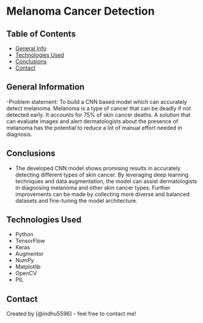 # Melanoma Cancer Detection

## Table of Contents
* [General Info](#general-information)
* [Technologies Used](#technologies-used)
* [Conclusions](#conclusions)
* [Contact](#contact)

<!-- You can include any other section that is pertinent to your problem -->

## General Information
-Problem statement: To build a CNN based model which can accurately detect melanoma. Melanoma is a type of cancer that can be deadly if not detected early. It accounts for 75% of skin cancer deaths. A solution that can evaluate images and alert dermatologists about the presence of melanoma has the potential to reduce a lot of manual effort needed in diagnosis.

<!-- You don't have to answer all the questions - just the ones relevant to your project. -->

## Conclusions
- The developed CNN model shows promising results in accurately detecting different types of skin cancer. By leveraging deep learning techniques and data augmentation, the model can assist dermatologists in diagnosing melanoma and other skin cancer types. Further improvements can be made by collecting more diverse and balanced datasets and fine-tuning the model architecture.

<!-- You don't have to answer all the questions - just the ones relevant to your project. -->


## Technologies Used
- Python
- TensorFlow
- Keras
- Augmentor
- NumPy
- Matplotlib
- OpenCV
- PIL


<!-- As the libraries versions keep on changing, it is recommended to mention the version of library used in this project -->


## Contact
Created by [@indhu5596] - feel free to contact me!
